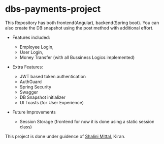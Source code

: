 # dbs-payments-project

This Repository has both frontend(Angular), backend(Spring boot).
You can also create the DB snapshot using the post method with additional effort.

- Features included:
  - Employee Login,
  - User Login,
  - Money Transfer (with all Bussiness Logics implemented)

- Extra Features:
  - JWT based token authentication
  - AuthGuard
  - Spring Security
  - Swagger
  - DB Snapshot initializer
  - UI Toasts (for User Experience)
  
- Future Improvements
  - Session Storage (frontend for now it is done using a static session class)
  
This project is done under guidence of [Shalini Mittal](https://www.linkedin.com/in/shalini-mittal-23648158/?originalSubdomain=in), Kiran.
  
